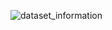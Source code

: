![dataset_information](https://github.com/teng2023/Crack-segmentation-on-customized-dataset-with-visible-ight-infrared-depth-images/blob/main/customized%20dataset/dataset_information.png)

